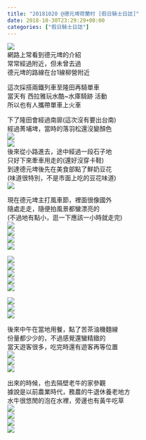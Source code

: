 ```yaml
---
title: "20181020 @德元埤荷蘭村 [假日騎士日誌]"
date: 2018-10-30T23:29:29+08:00
categories: ["假日騎士日誌"]  
---
```

![](https://farm2.staticflickr.com/1953/44909394784_f748dfc5d7.jpg)  
網路上常看到德元埤的介紹  
常常經過附近，但未曾去過  
德元埤的路線在台1線柳營附近  
<!--more-->

這次採搭兩鐵列車至隆田再騎單車  
當天有 西拉雅玩水酷~水庫騎跡 活動  
所以也有人攜帶單車上火車  
  
下了隆田會經過南廍(這次沒有要出台南)  
經過菁埔埤，當時的落羽松還沒變顏色  
![](https://farm2.staticflickr.com/1925/43816204100_8007c6b388.jpg)  
![](https://farm2.staticflickr.com/1943/44909356894_93d4a17394.jpg)  
後來從小路進去，途中經過一段石子地  
只好下來牽車用走的(還好沒穿卡鞋)  
到達德元埤後先在美食部點了鮮奶豆花  
(味道很特別，不是市面上吃的豆花味道)  
![](https://farm2.staticflickr.com/1924/45583624392_6565ee1407.jpg)  
  
現在德元埤主打風車節，裡面很像國外  
隨處走走，隨便拍風景都蠻漂亮的  
(不過地有點小，逛一下應該一小時就走完)  
![](https://farm2.staticflickr.com/1905/31761864088_a62f4f6f0c.jpg)  
![](https://farm2.staticflickr.com/1979/30693198357_5c3d691809.jpg)  
![](https://farm2.staticflickr.com/1969/45583589582_a2507b63af.jpg)  
![](https://farm2.staticflickr.com/1972/30693225797_278eaf5ecf.jpg)  
  
![](https://farm2.staticflickr.com/1976/45634143301_485667021f.jpg)  
![](https://farm2.staticflickr.com/1969/31761862398_241284d8c9.jpg)  
![](https://farm2.staticflickr.com/1956/30693201507_a315de3f7d.jpg)  
![](https://farm2.staticflickr.com/1955/30693180237_1bc929c17c.jpg)  
![](https://farm2.staticflickr.com/1967/44720376975_6b23e4395b.jpg)  
  
![](https://farm2.staticflickr.com/1912/45583487082_a44463dd81.jpg)  
![](https://farm2.staticflickr.com/1911/45583490362_f832304159.jpg)  
![](https://farm2.staticflickr.com/1934/45583470302_dced71c8f8.jpg)  

後來中午在當地用餐，點了苦茶油機麵線  
份量都少少的，不過感覺還蠻精緻的  
當天遊客很多，吃完時還有遊客再等位置  
![](https://farm2.staticflickr.com/1913/44909390484_16f3f1dd67.jpg)  
![](https://farm2.staticflickr.com/1976/43816232410_a531bdcc4b.jpg)  
![](https://farm2.staticflickr.com/1906/43816227210_e7d3785b42.jpg)  
  
出來的時候，也去隔壁老牛的家參觀  
據說是以前農業時代，務農的牛退休養老地方  
水牛很悠閒的泡在水裡，旁邊也有黃牛吃草  
![](https://farm2.staticflickr.com/1932/43816248190_e1612748b9.jpg)  
![](https://farm2.staticflickr.com/1971/43816256060_3a577dfc85.jpg)  
![](https://farm2.staticflickr.com/1947/45634078201_b42cb6a52e.jpg)  
![](https://farm2.staticflickr.com/1965/44720366265_c6a0d1a31b.jpg)  
